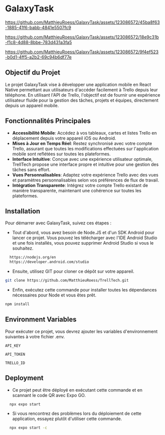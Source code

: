 # GalaxyTask


https://github.com/MatthieuRoess/GalaxyTask/assets/123086572/45ba8f63-1885-41f6-babb-4841e5507fc9


https://github.com/MatthieuRoess/GalaxyTask/assets/123086572/18e9c31b-f1c8-4d88-8bbe-783d431a3fa5



https://github.com/MatthieuRoess/GalaxyTask/assets/123086572/9f4ef523-b0d1-4ff5-a2b2-69c94b6df77e



## Objectif du Projet

Le projet GalaxyTask vise à développer une application mobile en React Native permettant aux utilisateurs d'accéder facilement à Trello depuis leur téléphone. En utilisant l'API de Trello, l'objectif est de fournir une expérience utilisateur fluide pour la gestion des tâches, projets et équipes, directement depuis un appareil mobile.

## Fonctionnalités Principales

- **Accessibilité Mobile**: Accédez à vos tableaux, cartes et listes Trello en déplacement depuis votre appareil iOS ou Android.
- **Mises à Jour en Temps Réel**: Restez synchronisé avec votre compte Trello, assurant que toutes les modifications effectuées sur l'application mobile sont reflétées sur toutes les plateformes.
- **Interface Intuitive**: Conçue avec une expérience utilisateur optimale, TrellTech propose une interface propre et intuitive pour une gestion des tâches sans effort.
- **Vues Personnalisables**: Adaptez votre expérience Trello avec des vues et paramètres personnalisables selon vos préférences de flux de travail.
- **Intégration Transparente**: Intégrez votre compte Trello existant de manière transparente, maintenant une cohérence sur toutes les plateformes.

## Installation

Pour démarrer avec GalaxyTask, suivez ces étapes :

- Tout d'abord, vous avez besoin de Node.JS et d'un SDK Android pour lancer ce projet. Vous pouvez les télécharger avec l'IDE Android Studio et une fois installés, vous pouvez supprimer Android Studio si vous le souhaitez.

```bash
  https://nodejs.org/en
  https://developer.android.com/studio
```

- Ensuite, utilisez GIT pour cloner ce dépôt sur votre appareil.

```bash
git clone https://github.com/MatthieuRoess/TrellTech.git
```

- Enfin, exécutez cette commande pour installer toutes les dépendances nécessaires pour Node et vous êtes prêt.

```bash
npm install
```

## Environment Variables

Pour exécuter ce projet, vous devrez ajouter les variables d'environnement suivantes à votre fichier .env.

`API_KEY`

`API_TOKEN`

`TRELLO_ID`

## Deployment

- Ce projet peut être déployé en exécutant cette commande et en scannant le code QR avec Expo GO.

```bash
  npx expo start
```

- Si vous rencontrez des problèmes lors du déploiement de cette application, essayez plutôt d'utiliser cette commande.

```bash
  npx expo start -c
```

